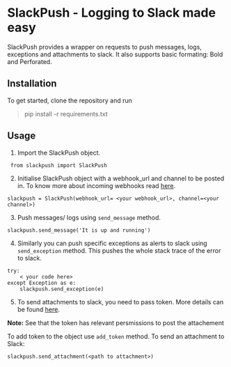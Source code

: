 # SlackPush - Logging to Slack made easy

SlackPush provides a wrapper on requests to push messages, logs, exceptions and attachments to slack. 
It also supports basic formating: Bold and Perforated. 

## Installation
To get started, clone the repository and run
> pip install -r requirements.txt

## Usage
1. Import the SlackPush object.

``` from slackpush import SlackPush```

2. Initialise SlackPush object with a webhook_url and channel to be posted in. To know more about incoming webhooks read [here](https://api.slack.com/messaging/webhooks).

```slackpush = SlackPush(webhook_url= <your webhook_url>, channel=<your channel>)```

3. Push messages/ logs using `send_message` method.

```slackpush.send_message('It is up and running')```

4. Similarly you can push specific exceptions as alerts to slack using `send_exception` method. This pushes the whole stack trace of the error to slack.

```
try:
    < your code here>
except Exception as e:
    slackpush.send_exception(e)
```

5. To send attachments to slack, you need to pass token. More details can be found [here](https://api.slack.com/tokens). 

**Note:** See that the token has relevant persmissions to post the attachement

To add token to the object use `add_token` method. To send an attachment to Slack:

```slackpush.send_attachment(<path to attachment>)```

